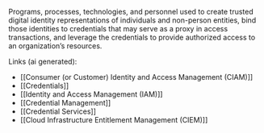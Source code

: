 Programs, processes, technologies, and personnel used to create trusted digital identity representations of individuals and non-person entities, bind those identities to credentials that may serve as a proxy in access transactions, and leverage the credentials to provide authorized access to an organization’s resources.

Links (ai generated):
 - [[Consumer (or Customer) Identity and Access Management (CIAM)]]
 - [[Credentials]]
 - [[Identity and Access Management (IAM)]]
 - [[Credential Management]]
 - [[Credential Services]]
 - [[Cloud Infrastructure Entitlement Management (CIEM)]]

